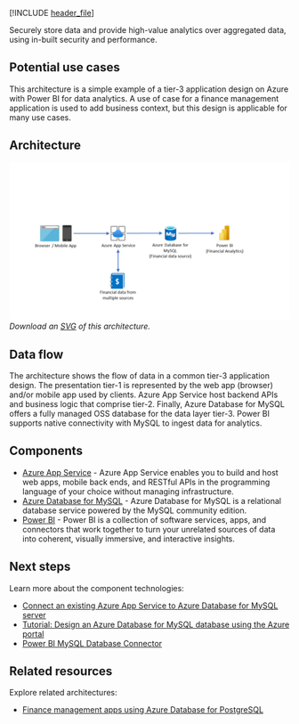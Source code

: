 [!INCLUDE [header_file](../../../includes/sol-idea-header.md)]

Securely store data and provide high-value analytics over aggregated data, using in-built security and performance.

## Potential use cases

This architecture is a simple example of a tier-3 application design on Azure with Power BI for data analytics. A use of case for a finance management application is used to add business context, but this design is applicable for many use cases.

## Architecture

![Architecture Diagram](../media/finance-management-apps-using-azure-database-for-mysql.png)
*Download an [SVG](../media/finance-management-apps-using-azure-database-for-mysql.svg) of this architecture.*

## Data flow

The architecture shows the flow of data in a common tier-3 application design. The presentation tier-1 is represented by the web app (browser) and/or mobile app used by clients. Azure App Service host backend APIs and business logic that comprise tier-2. Finally, Azure Database for MySQL offers a fully managed OSS database for the data layer tier-3. Power BI supports native connectivity with MySQL to ingest data for analytics.

## Components

- [Azure App Service](/azure/app-service/) - Azure App Service enables you to build and host web apps, mobile back ends, and RESTful APIs in the programming language of your choice without managing infrastructure.
- [Azure Database for MySQL](/azure/mysql/) - Azure Database for MySQL is a relational database service powered by the MySQL community edition.
- [Power BI](/power-bi/fundamentals/) - Power BI is a collection of software services, apps, and connectors that work together to turn your unrelated sources of data into coherent, visually immersive, and interactive insights.

## Next steps

Learn more about the component technologies:

- [Connect an existing Azure App Service to Azure Database for MySQL server](/azure/mysql/howto-connect-webapp)
- [Tutorial: Design an Azure Database for MySQL database using the Azure portal](/azure/mysql/tutorial-design-database-using-portal)
- [Power BI MySQL Database Connector](/power-query/connectors/mysqldatabase)

## Related resources

Explore related architectures:

- [Finance management apps using Azure Database for PostgreSQL](/azure/architecture/solution-ideas/articles/finance-management-apps-using-azure-database-for-postgresql)